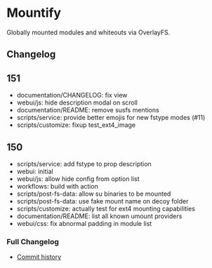 # Mountify
Globally mounted modules and whiteouts via OverlayFS.

## Changelog
## 151
- documentation/CHANGELOG: fix view
- webui/js: hide description modal on scroll
- documentation/README: remove susfs mentions
- scripts/service: provide better emojis for new fstype modes (#11)
- scripts/customize: fixup test_ext4_image

## 150
- scripts/service: add fstype to prop description
- webui: initial
- webui/js: allow hide config from option list
- workflows: build with action
- scripts/post-fs-data: allow su binaries to be mounted
- scripts/post-fs-data: use fake mount name on decoy folder
- scripts/customize: actually test for ext4 mounting capabilities
- documentation/README: list all known umount providers
- webui/css: fix abnormal padding in module list

### Full Changelog
- [Commit history](https://github.com/backslashxx/mountify/commits/master/)
